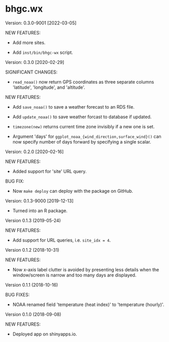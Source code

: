 bhgc.wx
=======

Version: 0.3.0-9001 [2022-03-05]

NEW FEATURES:

 * Add more sites.

 * Add `inst/bin/bhgc-wx` script.
 

Version: 0.3.0 [2020-02-29]

SIGNIFICANT CHANGES:

 * `read_noaa()` now return GPS coordinates as three separate columns
   'latitude', 'longitude', and 'altitude'.
   
NEW FEATURES:

 * Add `save_noaa()` to save a weather forecast to an RDS file.

 * Add `update_noaa()` to save weather forcast to database if updated.

 * `timezone(new)` returns current time zone invisibly if a new one is set.
 
 * Argument 'days' for `ggplot_noaa_{wind_direction,surface_wind}()` can now
   specify number of days forward by specifying a single scalar.



Version: 0.2.0 [2020-02-16]

NEW FEATURES:

 * Added support for 'site' URL query.
 
BUG FIX:

 * Now `make deploy` can deploy with the package on GitHub.
 

Version: 0.1.3-9000 [2019-12-13]

 * Turned into an R package.


Version 0.1.3 (2019-05-24)

NEW FEATURES:

 * Add support for URL queries, i.e. `site_idx = 4`.


Version 0.1.2 (2018-10-31)

NEW FEATURES:

 * Now x-axis label clutter is avoided by presenting less details when the
   window/screen is narrow and too many days are displayed.


Version 0.1.1 (2018-10-16)

BUG FIXES:

 * NOAA renamed field 'temperature (heat index)' to 'temperature (hourly)'.
 

Version 0.1.0 (2018-09-08)

NEW FEATURES:

 * Deployed app on shinyapps.io.



